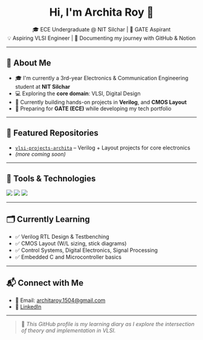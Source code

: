 <h1 align="center">Hi, I'm Archita Roy 👋</h1>

<p align="center">
  🎓 ECE Undergraduate @ NIT Silchar | 🧠 GATE Aspirant <br>
  💡 Aspiring VLSI Engineer | 📘 Documenting my journey with GitHub & Notion
</p>

---

## 🚀 About Me

- 🎓 I'm currently a 3rd-year Electronics & Communication Engineering student at **NIT Silchar**
- 💻 Exploring the **core domain**: VLSI, Digital Design
- 🔬 Currently building hands-on projects in **Verilog**, and **CMOS Layout**
- 🧠 Preparing for **GATE (ECE)** while developing my tech portfolio

---

## 📂 Featured Repositories

- [`vlsi-projects-archita`](https://github.com/archita-2005/vlsi-projects-archita) – Verilog + Layout projects for core electronics
- *(more coming soon)*

---

## 🧰 Tools & Technologies

<p>
  <img src="https://img.shields.io/badge/Language-Verilog-orange?style=flat-square" />
  <img src="https://img.shields.io/badge/Tool-Logisim-blue?style=flat-square" />
  <img src="https://img.shields.io/badge/Layout-Microwind%20%7C%20ElectricVLSI-green?style=flat-square" />
</p>

---

## 🗂️ Currently Learning

- ✅ Verilog RTL Design & Testbenching
- ✅ CMOS Layout (W/L sizing, stick diagrams)
- ✅ Control Systems, Digital Electronics, Signal Processing
- ✅ Embedded C and Microcontroller basics

---

## 📬 Connect with Me

- 📧 Email: architaroy.1504@gmail.com  
- 💼 [LinkedIn](https://www.linkedin.com/in/archita-royy/)  
---

> 🌱 *This GitHub profile is my learning diary as I explore the intersection of theory and implementation in VLSI.*
